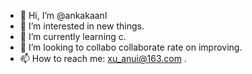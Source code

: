 - 👋 Hi, I’m @ankakaanl
- 👀 I’m interested in new things.
- 🌱 I’m currently learning c.
- 💞️ I’m looking to collabo collaborate rate on improving.
- 📫 How to reach me: xu_anui@163.com .

<!---
ankakaanl/ankakaanl is a ✨ special ✨ repository because its `README.md` (this file) appears on your GitHub profile.
You can click the Preview link to take a look at your changes.
--->
